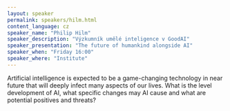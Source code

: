```yaml
---
layout: speaker
permalink: speakers/hilm.html
content_language: cz
speaker_name: "Philip Hilm"
speaker_description: "Výzkumník umělé inteligence v GoodAI"
speaker_presentation: "The future of humankind alongside AI"
speaker_when: "Friday 16:00"
speaker_where: "Institute"
---
```


Artificial intelligence is expected to be a game-changing technology in near future that will deeply infect many aspects of our lives. What is the level development of AI, what specific changes may AI cause and what are potential positives and threats?

